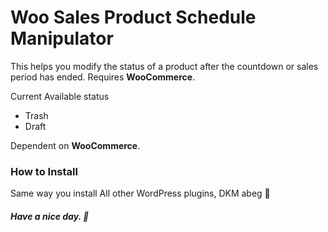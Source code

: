 # Woo Sales Product Schedule Manipulator
This helps you modify the status of a product after the countdown or sales period has ended. Requires **WooCommerce**.

Current Available status
- Trash
- Draft

Dependent on **WooCommerce**.

### How to Install
Same way you install All other WordPress plugins, DKM abeg 🥴

##### Have a nice day. 🥞
